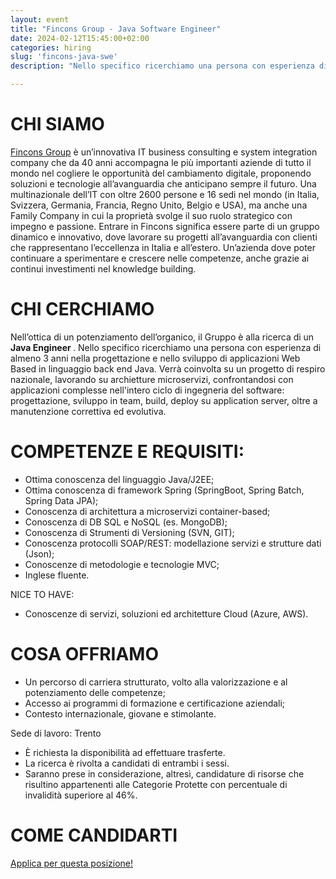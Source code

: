```yaml
---
layout: event
title: "Fincons Group - Java Software Engineer"
date: 2024-02-12T15:45:00+02:00
categories: hiring
slug: 'fincons-java-swe'
description: "Nello specifico ricerchiamo una persona con esperienza di almeno 3 anni nella progettazione e nello sviluppo di applicazioni Web Based in linguaggio back end Java. Verrà coinvolta su un progetto di respiro nazionale, lavorando su archietture microservizi, confrontandosi con applicazioni complesse nell'intero ciclo di ingegneria del software: progettazione, sviluppo in team, build, deploy su application server, oltre a manutenzione correttiva ed evolutiva."

---
```


# CHI SIAMO
[Fincons Group](https://www.finconsgroup.com) è un’innovativa IT business consulting e system integration company che da 40 anni accompagna le più importanti aziende di tutto il mondo nel cogliere le opportunità del cambiamento digitale, proponendo soluzioni e tecnologie all’avanguardia che anticipano sempre il futuro. Una multinazionale dell’IT con oltre 2600 persone e 16 sedi nel mondo (in Italia, Svizzera, Germania, Francia, Regno Unito, Belgio e USA), ma anche una Family Company in cui la proprietà svolge il suo ruolo strategico con impegno e passione.
Entrare in Fincons significa essere parte di un gruppo dinamico e innovativo, dove lavorare su progetti all’avanguardia con clienti che rappresentano l’eccellenza in Italia e all’estero. Un’azienda dove poter continuare a sperimentare e crescere nelle competenze, anche grazie ai continui investimenti nel knowledge building.

# CHI CERCHIAMO
Nell’ottica di un potenziamento dell’organico, il Gruppo è alla ricerca di un <b>Java Engineer </b>.
Nello specifico ricerchiamo una persona con esperienza di almeno 3 anni nella progettazione e nello sviluppo di applicazioni Web Based in linguaggio back end Java.
Verrà coinvolta su un progetto di respiro nazionale, lavorando su archietture microservizi, confrontandosi con applicazioni complesse nell'intero ciclo di ingegneria del software: progettazione, sviluppo in team, build, deploy su application server, oltre a manutenzione correttiva ed evolutiva.

# COMPETENZE E REQUISITI:
- Ottima conoscenza del linguaggio Java/J2EE;
- Ottima conoscenza di framework Spring (SpringBoot, Spring Batch, Spring Data JPA);
- Conoscenza di architettura a microservizi container-based;
- Conoscenza di DB SQL e NoSQL (es. MongoDB);
- Conoscenza di Strumenti di Versioning (SVN, GIT);
- Conoscenza protocolli SOAP/REST: modellazione servizi e strutture dati (Json);
- Conoscenze di metodologie e tecnologie MVC;
- Inglese fluente.

NICE TO HAVE:
- Conoscenze di servizi, soluzioni ed architetture Cloud (Azure, AWS).


# COSA OFFRIAMO
- Un percorso di carriera strutturato, volto alla valorizzazione e al potenziamento delle competenze;
- Accesso ai programmi di formazione e certificazione aziendali;
- Contesto internazionale, giovane e stimolante.

Sede di lavoro: Trento

- È richiesta la disponibilità ad effettuare trasferte.
- La ricerca è rivolta a candidati di entrambi i sessi.
- Saranno prese in considerazione, altresì, candidature di risorse che risultino appartenenti alle Categorie Protette con percentuale di invalidità superiore al 46%.


# COME CANDIDARTI
<a class="btn btn-primary text-white btn-lg mt-3" target="_blank" href="https://fincons.applytojob.com/apply/Aa2Dea2WBC/Java-Software-Engineer">Applica per questa posizione!</a>